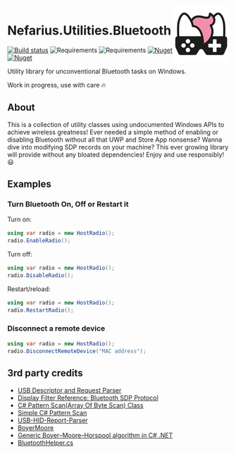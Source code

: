<img src="assets/NSS-128x128.png" align="right" />

# Nefarius.Utilities.Bluetooth

[![Build status](https://ci.appveyor.com/api/projects/status/7rs1an8bmwnm2bw9/branch/master?svg=true)](https://ci.appveyor.com/project/nefarius/nefarius-utilities-bluetooth/branch/master) ![Requirements](https://img.shields.io/badge/Requires-.NET%206-blue.svg) ![Requirements](https://img.shields.io/badge/Requires-.NET%20Standard%202.0-blue.svg) [![Nuget](https://img.shields.io/nuget/v/Nefarius.Utilities.Bluetooth)](https://www.nuget.org/packages/Nefarius.Utilities.Bluetooth/) [![Nuget](https://img.shields.io/nuget/dt/Nefarius.Utilities.Bluetooth)](https://www.nuget.org/packages/Nefarius.Utilities.Bluetooth/)

Utility library for unconventional Bluetooth tasks on Windows.

Work in progress, use with care 🔥

## About

This is a collection of utility classes using undocumented Windows APIs to achieve wireless greatness! Ever needed a simple method of enabling or disabling Bluetooth without all that UWP and Store App nonsense? Wanna dive into modifying SDP records on your machine? This ever growing library will provide without any bloated dependencies! Enjoy and use responsibly! 😃

## Examples

### Turn Bluetooth On, Off or Restart it

Turn on:

```csharp
using var radio = new HostRadio();
radio.EnableRadio();
```

Turn off:

```csharp
using var radio = new HostRadio();
radio.DisableRadio();
```

Restart/reload:

```csharp
using var radio = new HostRadio();
radio.RestartRadio();
```

### Disconnect a remote device

```csharp
using var radio = new HostRadio();
radio.DisconnectRemoteDevice("MAC address");
```

## 3rd party credits

- [USB Descriptor and Request Parser](http://eleccelerator.com/usbdescreqparser/)
- [Display Filter Reference: Bluetooth SDP Protocol](https://www.wireshark.org/docs/dfref/b/btsdp.html)
- [C# Pattern Scan(Array Of Byte Scan) Class](https://zpackdev.blogspot.com/2016/10/c-pattern-scanarray-of-byte-scan-class.html)
- [Simple C# Pattern Scan](https://guidedhacking.com/threads/simple-c-pattern-scan.13981/)
- [USB-HID-Report-Parser](https://github.com/uint32tMnstr/USB-HID-Report-Parser)
- [BoyerMoore](https://github.com/TheAlgorithms/C-Sharp/blob/master/Algorithms/Strings/BoyerMoore.cs)
- [Generic Boyer–Moore–Horspool algorithm in C# .NET](https://swimburger.net/blog/dotnet/generic-boyer-moore-horspool-algorithm-in-csharp-dotnet)
- [BluetoothHelper.cs](https://github.com/ViGEm/DsHidMini/blob/37f46a65a9fa12637aff9ca658c7eb8543f28883/DSHMC/Util/BluetoothHelper.cs)

